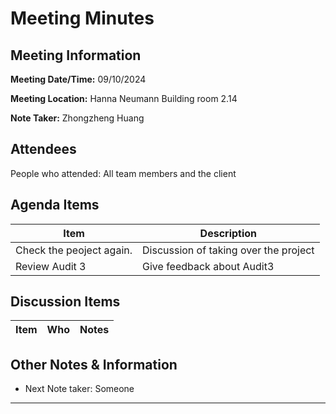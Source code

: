 # Meeting Minutes

## Meeting Information

**Meeting Date/Time:** 09/10/2024

**Meeting Location:** Hanna Neumann Building room 2.14

**Note Taker:** Zhongzheng Huang

## Attendees

People who attended: All team members and the client

## Agenda Items

| Item                                        | Description                          |
| ------------------------------------------- | ------------------------------------ |
| Check the peoject again.| Discussion of taking over the project |
| Review Audit 3 | Give feedback about Audit3 |

## Discussion Items

| Item                                     | Who     | Notes |
| ---------------------------------------- | ------- | ----- |


## Other Notes & Information

- Next Note taker: Someone

---
